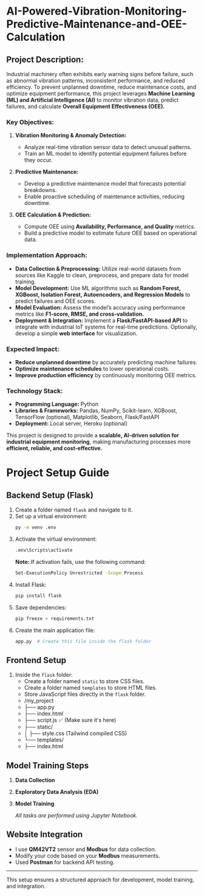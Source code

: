 # AI-Powered-Vibration-Monitoring-Predictive-Maintenance-and-OEE-Calculation
## **Project Description:**  
Industrial machinery often exhibits early warning signs before failure, such as abnormal vibration patterns, inconsistent performance, and reduced efficiency. To prevent unplanned downtime, reduce maintenance costs, and optimize equipment performance, this project leverages **Machine Learning (ML) and Artificial Intelligence (AI)** to monitor vibration data, predict failures, and calculate **Overall Equipment Effectiveness (OEE).**  

### **Key Objectives:**  
1. **Vibration Monitoring & Anomaly Detection:**  
   - Analyze real-time vibration sensor data to detect unusual patterns.  
   - Train an ML model to identify potential equipment failures before they occur.  

2. **Predictive Maintenance:**  
   - Develop a predictive maintenance model that forecasts potential breakdowns.  
   - Enable proactive scheduling of maintenance activities, reducing downtime.  

3. **OEE Calculation & Prediction:**  
   - Compute OEE using **Availability, Performance, and Quality** metrics.  
   - Build a predictive model to estimate future OEE based on operational data.  

### **Implementation Approach:**  
- **Data Collection & Preprocessing:** Utilize real-world datasets from sources like Kaggle to clean, preprocess, and prepare data for model training.  
- **Model Development:** Use ML algorithms such as **Random Forest, XGBoost, Isolation Forest, Autoencoders, and Regression Models** to predict failures and OEE scores.  
- **Model Evaluation:** Assess the model’s accuracy using performance metrics like **F1-score, RMSE, and cross-validation.**  
- **Deployment & Integration:** Implement a **Flask/FastAPI-based API** to integrate with industrial IoT systems for real-time predictions. Optionally, develop a simple **web interface** for visualization.  

### **Expected Impact:**  
- **Reduce unplanned downtime** by accurately predicting machine failures.  
- **Optimize maintenance schedules** to lower operational costs.  
- **Improve production efficiency** by continuously monitoring OEE metrics.  

### **Technology Stack:**  
- **Programming Language:** Python  
- **Libraries & Frameworks:** Pandas, NumPy, Scikit-learn, XGBoost, TensorFlow (optional), Matplotlib, Seaborn, Flask/FastAPI  
- **Deployment:** Local server, Heroku (optional)  

This project is designed to provide a **scalable, AI-driven solution for industrial equipment monitoring**, making manufacturing processes more **efficient, reliable, and cost-effective.**

# Project Setup Guide

## Backend Setup (Flask)

1. Create a folder named `flask` and navigate to it.
2. Set up a virtual environment:
   ```sh
   py -m venv .env
   ```
3. Activate the virtual environment:
   ```sh
   .env\Scripts\activate
   ```
   **Note:** If activation fails, use the following command:
   ```sh
   Set-ExecutionPolicy Unrestricted -Scope Process
   ```
4. Install Flask:
   ```sh
   pip install flask
   ```
5. Save dependencies:
   ```sh
   pip freeze > requirements.txt
   ```
6. Create the main application file:
   ```sh
   app.py  # Create this file inside the flask folder
   ```

## Frontend Setup

1. Inside the `flask` folder:
   - Create a folder named `static` to store CSS files.
   - Create a folder named `templates` to store HTML files.
   - Store JavaScript files directly in the `flask` folder.
   - /my_project
   - ├── app.py
   - ├── index.html
   - ├── script.js  ✅ (Make sure it's here)
   - ├── static/
   - │  ├── style.css  (Tailwind compiled CSS)
   - └── templates/
   -    ├── index.html
     
## Model Training Steps

1. **Data Collection**
2. **Exploratory Data Analysis (EDA)**
3. **Model Training**

   *All tasks are performed using Jupyter Notebook.*

## Website Integration

- I use **QM42VT2** sensor and **Modbus** for data collection.
- Modify your code based on your **Modbus** measurements.
- Used **Postman** for backend API testing.

---

This setup ensures a structured approach for development, model training, and integration.
